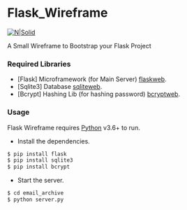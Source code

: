 # Flask_Wireframe

[![N|Solid](https://upload.wikimedia.org/wikipedia/commons/3/34/Blue_Python_3.6_Shield_Badge.svg)](https://nodesource.com/products/nsolid)

A Small Wireframe to Bootstrap your Flask Project

### Required Libraries

* [Flask] Microframework (for Main Server) [flaskweb].
* [Sqlite3] Database [sqliteweb].
* [Bcrypt] Hashing Lib (for hashing password) [bcryptweb].

### Usage

Flask Wireframe requires [Python](https://python.org/) v3.6+ to run.

* Install the dependencies.
```sh
$ pip install flask
$ pip install sqlite3
$ pip install bcrypt
```

* Start the server.
```sh
$ cd email_archive
$ python server.py
```

[//]: # (These are reference links used in the body of this note and get stripped out when the markdown processor does its job. There is no need to format nicely because it shouldn't be seen. Thanks SO - http://stackoverflow.com/questions/4823468/store-comments-in-markdown-syntax)

[flaskweb]: <http://flask.pocoo.org//>
[sqliteweb]: <https://docs.python.org/2/library/sqlite3.html//>
[bcryptweb]: <https://pypi.org/project/bcrypt///>